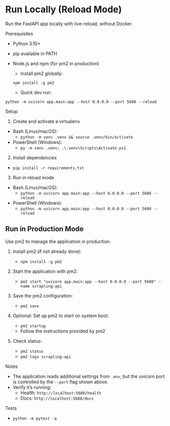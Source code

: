 # Run Locally (Reload Mode)

Run the FastAPI app locally with live-reload, without Docker.

Prerequisites

- Python 3.10+
- pip available in PATH
- Node.js and npm (for pm2 in production)

  - Install pm2 globally:

  ```
  npm install -g pm2
  ```

  - Quick dev run:

```
python -m uvicorn app.main:app --host 0.0.0.0 --port 5680 --reload
```

Setup

1) Create and activate a virtualenv

- Bash (Linux/macOS):
  - `python -m venv .venv && source .venv/bin/activate`
- PowerShell (Windows):
  - `py -m venv .venv; .\.venv\Scripts\Activate.ps1`

2) Install dependencies

- `pip install -r requirements.txt`

3) Run in reload mode

- Bash (Linux/macOS):
  - `python -m uvicorn app.main:app --host 0.0.0.0 --port 5680 --reload`
- PowerShell (Windows):
  - `python -m uvicorn app.main:app --host 0.0.0.0 --port 5680 --reload`

## Run in Production Mode

Use pm2 to manage the application in production.

1) Install pm2 (if not already done):

   - `npm install -g pm2`
2) Start the application with pm2:

   - `pm2 start "uvicorn app.main:app --host 0.0.0.0 --port 5680" --name scrapling-api`
3) Save the pm2 configuration:

   - `pm2 save`
4) Optional: Set up pm2 to start on system boot:

   - `pm2 startup`
   - Follow the instructions provided by pm2
5) Check status:

   - `pm2 status`
   - `pm2 logs scrapling-api`

Notes

- The application reads additional settings from `.env`, but the uvicorn port is controlled by the `--port` flag shown above.
- Verify it’s running:
  - Health: `http://localhost:5680/health`
  - Docs: `http://localhost:5680/docs`

Tests

- `python -m pytest -q`
